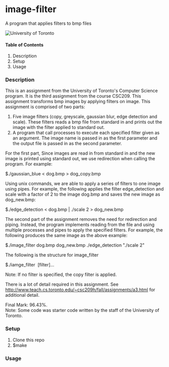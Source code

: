 # image-filter
A program that applies filters to bmp files

![University of Toronto](https://upload.wikimedia.org/wikipedia/en/thumb/9/9a/UofT_Logo.svg/1280px-UofT_Logo.svg.png)


#### **Table of Contents**
1. Description
2. Setup
3. Usage


### **Description**
This is an assignment from the University of Toronto's Computer Science program. It is the third assignment from the course
CSC209. This assignment transforms bmp images by applying filters on image. This assignment is comprised of two parts:
1. Five image filters (copy, greyscale, gaussian blur, edge detection and scale). These filters reads a bmp file from standard in and prints out the image with the filter applied to standard out. 
2. A program that call processes to execute each specified filter given as an argument. The image name is passed in as the first parameter and the output file is passed in as the second parameter. 

For the first part, Since images are read in from standard in and the new image is printed using standard out, we use redirection when calling the program. For example:

$./gaussian_blue < dog.bmp > dog_copy.bmp

Using unix commands, we are able to apply a series of filters to one image using pipes. For example, the following applies
the filter edge_detection and scale with a factor of 2 to the image dog.bmp and saves the new image as dog_new.bmp:

$./edge_detection < dog.bmp | ./scale 2 > dog_new.bmp

The second part of the assignment removes the need for redirection and piping. Instead, the program implements reading from the file and using multiple processes and pipes to apply the specified filters. For example, the following produces the same image as the above example:

$./image_filter dog.bmp dog_new.bmp ./edge_detection "./scale 2"

The following is the structure for image_filter

$./iamge_filter <image name> <new file name> [filter]...
  
Note: If no filter is specified, the copy filter is applied.

There is a lot of detail required in this assignment. See http://www.teach.cs.toronto.edu/~csc209h/fall/assignments/a3.html for additional detail.

Final Mark: 96.43%. <br />
Note: Some code was starter code written by the staff of the University of Toronto.

### **Setup**
1. Clone this repo
2. $make


### **Usage**

